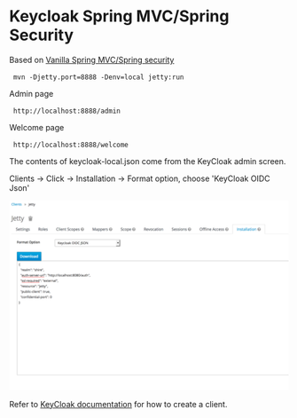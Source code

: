 # Keycloak Spring MVC/Spring Security

Based on [Vanilla Spring MVC/Spring security](../vanilla-spring-security)
     
     mvn -Djetty.port=8888 -Denv=local jetty:run
     
Admin page

     http://localhost:8888/admin
     
Welcome page
 
     http://localhost:8888/welcome
     
The contents of keycloak-local.json come from the KeyCloak admin screen.
 
Clients -> Click <Client id> -> Installation -> Format option, choose 'KeyCloak OIDC Json'
     
![Source of keycloak.json](images/keycloak-json-contents.png)
     
Refer to [KeyCloak documentation](https://www.keycloak.org/docs/latest/authorization_services/index.html#_resource_server_create_client) for how to create a client. 

